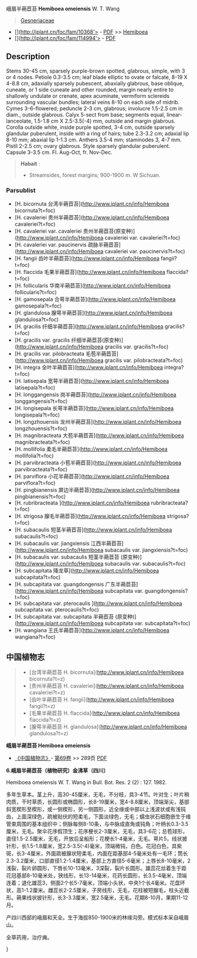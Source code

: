 峨眉半蒴苣苔 **Hemiboea omeiensis** W. T. Wang

> [Gesneriaceae](http://www.iplant.cn/info/Gesneriaceae?t=foc)
* [](http://iplant.cn/foc/fam/10368'> - [PDF](http://iplant.cn/foc/pdf/Gesneriaceae.pdf) >> [Hemiboea](http://www.iplant.cn/info/Hemiboea?t=foc)
* [](http://iplant.cn/foc/fam/114994'> - [PDF](http://www.iplant.cn/foc/pdf/Hemiboea.pdf)

## Description

Stems 30-45 cm, sparsely purple-brown spotted, glabrous, simple, with 3 or 4 nodes. Petiole 0.3-3.5 cm; leaf blade elliptic to ovate or falcate, 8-19 X 4-8.8 cm, adaxially sparsely pubescent, abaxially glabrous, base oblique, cuneate, or 1 side cuneate and other rounded, margin nearly entire to shallowly undulate or crenate, apex acuminate, vermiform sclereids surrounding vascular bundles; lateral veins 8-10 on each side of midrib. Cymes 3-6-flowered; peduncle 2-3 cm, glabrous; involucre 1.5-2.5 cm in diam., outside glabrous. Calyx 5-sect from base; segments equal, linear-lanceolate, 1.5-1.8 cm X 2.5-3.5(-4) mm, outside and margin glabrous. Corolla outside white, inside purple spotted, 3-4 cm, outside sparsely glandular puberulent, inside with a ring of hairs; tube 2.3-3.2 cm; adaxial lip 8-10 mm; abaxial lip 1-1.3 cm. Anthers 3.5-4 mm; staminodes 3, 4-7 mm. Pistil 2-2.5 cm; ovary glabrous. Style sparsely glandular puberulent. Capsule 3-3.5 cm. Fl. Aug-Oct, fr. Nov-Dec.

> **Habait** : 
>* Streamsides, forest margins; 900-1900 m. W Sichuan.

### Parsublist

* [H.  bicornuta  台湾半蒴苣苔](http://www.iplant.cn/info/Hemiboea bicornuta?t=foc)
* [H.  cavaleriei  贵州半蒴苣苔](http://www.iplant.cn/info/Hemiboea cavaleriei?t=foc)
* [H.  cavaleriei var. cavaleriei  贵州半蒴苣苔(原变种)](http://www.iplant.cn/info/Hemiboea cavaleriei var. cavaleriei?t=foc)
* [H.  cavaleriei var. paucinervis  疏脉半蒴苣苔](http://www.iplant.cn/info/Hemiboea cavaleriei var. paucinervis?t=foc)
* [H.  fangii  齿叶半蒴苣苔](http://www.iplant.cn/info/Hemiboea fangii?t=foc)
* [H.  flaccida  毛果半蒴苣苔](http://www.iplant.cn/info/Hemiboea flaccida?t=foc)
* [H.  follicularis  华南半蒴苣苔](http://www.iplant.cn/info/Hemiboea follicularis?t=foc)
* [H.  gamosepala  合萼半蒴苣苔](http://www.iplant.cn/info/Hemiboea gamosepala?t=foc)
* [H.  glandulosa  腺萼半蒴苣苔](http://www.iplant.cn/info/Hemiboea glandulosa?t=foc)
* [H.  gracilis  纤细半蒴苣苔](http://www.iplant.cn/info/Hemiboea gracilis?t=foc)
* [H.  gracilis var. gracilis  纤细半蒴苣苔(原变种)](http://www.iplant.cn/info/Hemiboea gracilis var. gracilis?t=foc)
* [H.  gracilis var. pilobracteata  毛苞半蒴苣苔](http://www.iplant.cn/info/Hemiboea gracilis var. pilobracteata?t=foc)
* [H.  integra  全叶半蒴苣苔](http://www.iplant.cn/info/Hemiboea integra?t=foc)
* [H.  latisepala  宽萼半蒴苣苔](http://www.iplant.cn/info/Hemiboea latisepala?t=foc)
* [H.  longgangensis  岗半蒴苣苔](http://www.iplant.cn/info/Hemiboea longgangensis?t=foc)
* [H.  longisepala  长萼半蒴苣苔](http://www.iplant.cn/info/Hemiboea longisepala?t=foc)
* [H.  longzhouensis  龙州半蒴苣苔](http://www.iplant.cn/info/Hemiboea longzhouensis?t=foc)
* [H.  magnibracteata  大苞半蒴苣苔](http://www.iplant.cn/info/Hemiboea magnibracteata?t=foc)
* [H.  mollifolia  柔毛半蒴苣苔](http://www.iplant.cn/info/Hemiboea mollifolia?t=foc)
* [H.  parvibracteata  小苞半蒴苣苔](http://www.iplant.cn/info/Hemiboea parvibracteata?t=foc)
* [H.  parviflora  小花半蒴苣苔](http://www.iplant.cn/info/Hemiboea parviflora?t=foc)
* [H.  pingbianensis  屏边半蒴苣苔](http://www.iplant.cn/info/Hemiboea pingbianensis?t=foc)
* [H.  rubribracteata  ](http://www.iplant.cn/info/Hemiboea rubribracteata?t=foc)
* [H.  strigosa  腺毛半蒴苣苔](http://www.iplant.cn/info/Hemiboea strigosa?t=foc)
* [H.  subacaulis  短茎半蒴苣苔](http://www.iplant.cn/info/Hemiboea subacaulis?t=foc)
* [H.  subacaulis var. jiangxiensis  江西半蒴苣苔](http://www.iplant.cn/info/Hemiboea subacaulis var. jiangxiensis?t=foc)
* [H.  subacaulis var. subacaulis  短茎半蒴苣苔 (原变种)](http://www.iplant.cn/info/Hemiboea subacaulis var. subacaulis?t=foc)
* [H.  subcapitata  降龙草](http://www.iplant.cn/info/Hemiboea subcapitata?t=foc)
* [H.  subcapitata var. guangdongensis  广东半蒴苣苔](http://www.iplant.cn/info/Hemiboea subcapitata var. guangdongensis?t=foc)
* [H.  subcapitata var. pterocaulis  ](http://www.iplant.cn/info/Hemiboea subcapitata var. pterocaulis?t=foc)
* [H.  subcapitata var. subcapitata  半蒴苣苔 (原变种)](http://www.iplant.cn/info/Hemiboea subcapitata var. subcapitata?t=foc)
* [H.  wangiana  王氏半蒴苣苔](http://www.iplant.cn/info/Hemiboea wangiana?t=foc)

## 中国植物志

> * [台湾半蒴苣苔  H.  bicornuta](http://www.iplant.cn/info/Hemiboea bicornuta?t=z)
> * [贵州半蒴苣苔  H.  cavaleriei](http://www.iplant.cn/info/Hemiboea cavaleriei?t=z)
> * [齿叶半蒴苣苔  H.  fangii](http://www.iplant.cn/info/Hemiboea fangii?t=z)
> * [毛果半蒴苣苔  H.  flaccida](http://www.iplant.cn/info/Hemiboea flaccida?t=z)
> * [腺萼半蒴苣苔  H.  glandulosa](http://www.iplant.cn/info/Hemiboea glandulosa?t=z)

**峨眉半蒴苣苔 Hemiboea omeiensis**

* [《中国植物志》](http://www.iplant.cn/frps)- [第69卷](http://www.iplant.cn/frps/vol/69) >> 289页 [PDF](http://www.iplant.cn/frps/pdf/69/289c.pdf)

**6.峨眉半蒴苣苔（植物研究）金沸草（四川）**

Hemiboea omeiensis W. T. Wang in Bull. Bot. Res. 2 (2) : 127. 1982.

多年生草本。茎上升，高30-45厘米，无毛，不分枝，具3-4节。叶对生；叶片稍肉质，干时草质，长圆形或椭圆形，长8-19厘米，宽4-8.8厘米，顶端渐尖，基部斜宽楔形至楔形，或一侧楔形，另一侧圆形，近全缘或中部以上浅波状或有浅钝齿，上面深绿色，疏被贴伏的短柔毛，下面淡绿色，无毛；蠕虫状石细胞嵌生于维管束周围的基本组织中；侧脉每侧8-10条，与中脉成直角或钝角；叶柄长0.3-3.5厘米，无毛。聚伞花序假顶生；花序梗长2-3厘米，无毛，具3-6花；总苞球形，直径1.5-2.5厘米，无毛，开放后呈船形；花梗长1-4毫米，无毛。萼片5，线状披针形，长1.5-1.8厘米，宽2.5-3.5(-4)毫米，顶端微钝，白色。花冠白色，具紫斑，长3-4厘米，外面疏被腺状短柔毛，内面在距基部4-5毫米处有一毛环；筒长2.3-3.2厘米，口部直径1.2-1.4厘米，基部上方直径5-6毫米；上唇长8-10毫米，2浅裂，裂片卵圆形，下唇长10-13毫米，3深裂，裂片长圆形。雄蕊花丝着生于距花冠基部8-10毫米处，狭线形，长13-14毫米，花药长圆形，长3.5-4毫米，顶端连着；退化雄蕊3，侧面2个长5-7毫米，顶端小头状，中央1个长4毫米。花盘环状，高1-1.2厘米。雌蕊长2-2.5厘米，子房线形，无毛，花柱被短腺毛，柱头近截形。蒴果线状披针形，长3-3.3厘米，宽2.5毫米，无毛。花期8-10月，果期11-12月。

产四川西部的峨眉和天全。生于海拔850-1900米的林缘沟旁。模式标本采自峨眉山。

全草药用，治疗痈。

}